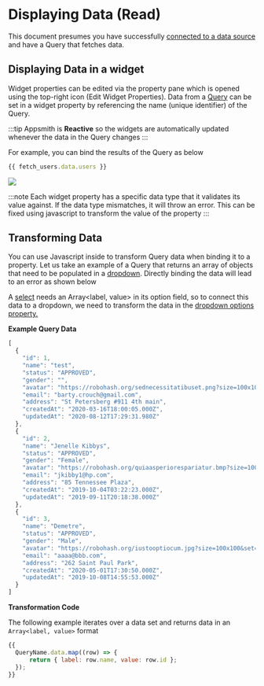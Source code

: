 # Displaying Data (Read)

This document presumes you have successfully [connected to a data source](/core-concepts/connecting-to-data-sources) and have a Query that fetches data.

## Displaying Data in a widget

Widget properties can be edited via the property pane which is opened using the top-right icon (Edit Widget Properties). Data from a [Query](/core-concepts/data-access-and-binding/querying-a-database) can be set in a widget property by referencing the name (unique identifier) of the Query.

:::tip
Appsmith is **Reactive** so the widgets are automatically updated whenever the data in the Query changes
:::

For example, you can bind the results of the Query as below

```javascript
{{ fetch_users.data.users }}
```

![](</img/bind-table_(2)_(4).gif>)

:::note
Each widget property has a specific data type that it validates its value against. If the data type mismatches, it will throw an error. This can be fixed using javascript to transform the value of the property
:::

## Transforming Data

You can use Javascript inside to transform Query data when binding it to a property. Let us take an example of a Query that returns an array of objects that need to be populated in a [dropdown](/reference/widgets/select.md). Directly binding the data will lead to an error as shown below

A [select](/reference/widgets/select.md) needs an Array\<label, value> in its option field, so to connect this data to a dropdown, we need to transform the data in the [dropdown options property.](/reference/widgets/select/#widget-properties)

**Example Query Data**

```javascript
[
  {
    "id": 1,
    "name": "test",
    "status": "APPROVED",
    "gender": "",
    "avatar": "https://robohash.org/sednecessitatibuset.png?size=100x100&set=set1",
    "email": "barty.crouch@gmail.com",
    "address": "St Petersberg #911 4th main",
    "createdAt": "2020-03-16T18:00:05.000Z",
    "updatedAt": "2020-08-12T17:29:31.980Z"
  },
  {
    "id": 2,
    "name": "Jenelle Kibbys",
    "status": "APPROVED",
    "gender": "Female",
    "avatar": "https://robohash.org/quiaasperiorespariatur.bmp?size=100x100&set=set1",
    "email": "jkibby1@hp.com",
    "address": "85 Tennessee Plaza",
    "createdAt": "2019-10-04T03:22:23.000Z",
    "updatedAt": "2019-09-11T20:18:38.000Z"
  },
  {
    "id": 3,
    "name": "Demetre",
    "status": "APPROVED",
    "gender": "Male",
    "avatar": "https://robohash.org/iustooptiocum.jpg?size=100x100&set=set1",
    "email": "aaaa@bbb.com",
    "address": "262 Saint Paul Park",
    "createdAt": "2020-05-01T17:30:50.000Z",
    "updatedAt": "2019-10-08T14:55:53.000Z"
  }
]
```

**Transformation Code**

The following example iterates over a data set and returns data in an `Array<label, value>` format

```javascript
{{
  QueryName.data.map((row) => {
      return { label: row.name, value: row.id };
  });
}}
```
